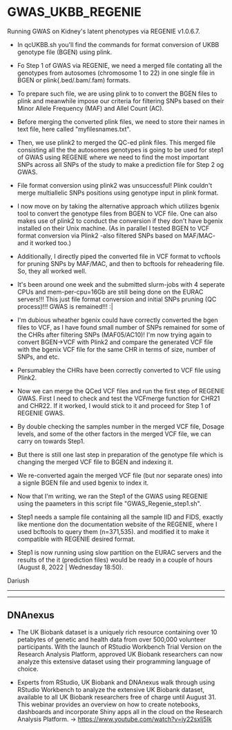# GWAS_UKBB_REGENIE
Running GWAS on Kidney's latent phenotypes via REGENIE v1.0.6.7.

- In qcUKBB.sh you'll find the commands for format conversion of UKBB genotype file (BGEN) using plink.

- Fo Step 1 of GWAS via REGENIE, we need a merged file contating all the genotypes from autosomes (chromosome 1 to 22) in one single file in BGEN or plink{.bed/.bam/.fam) formats. 

- To prepare such file, we are using plink to to convert the BGEN files to plink and meanwhile impose our criteria for filtering SNPs based on their Minor Allele Frequency (MAF) and Allel Count (AC).

- Before merging the converted plink files, we need to store their names in text file, here called "myfilesnames.txt".

- Then, we use plink2 to merged the QC-ed plink files. This merged file consisting all the the autosomes genotypes is going to be used for step1 of GWAS using REGENIE where we need to find the most important SNPs across all SNPs of the study to make a prediction file for Step 2 og GWAS.

- File format conversion using plink2 was unsuccessful! Plink couldn't merge multiallelic SNPs positions using genotype input in plink format. 

- I now move on by taking the alternative approach which utilizes bgenix tool to convert the genotype files from BGEN to VCF file. One can also makes use of plink2 to conduct the conversion if they don't have bgenix installed on their Unix machine. (As in parallel I tested BGEN to VCF format conversion via Plink2 -also filtered SNPs based on MAF/MAC- and it worked too.)

- Additionally, I directly piped the converted file in VCF format to vcftools for pruning SNPs by MAF/MAC, and then to bcftools for reheadering file. So, they all worked well.

- It's been around one week and the submitted slurm-jobs with 4 seperate CPUs and mem-per-cpu=16Gb are still being done on the EURAC servers!!! This just file format conversion and initial SNPs pruning (QC process)!!! GWAS is remained!!!  :|
- I'm dubious wheather bgenix could have correctly converted the bgen files to VCF, as I have found small number of SNPs remained for some of the CHRs after filtering SNPs (MAF05/AC10)! I'm now trying again to convert BGEN->VCF with Plink2 and compare the generated VCF file with the bgenix VCF file for the same CHR in terms of size, number of SNPs, and etc. 
- Persumabley the CHRs have been correctly converted to VCF file using Plink2.
- Now we can merge the QCed VCF files and run the first step of REGENIE GWAS. First I need to check and test the VCFmerge function for CHR21 and CHR22. If it worked, I would stick to it and proceed for Step 1 of REGENIE GWAS.

- By double checking the samples number in the merged VCF file, Dosage levels, and some of the other factors in the merged VCF file, we can carry on towards Step1.

- But there is still one last step in preparation of the genotype file which is changing the merged VCF file to BGEN and indexing it. 

- We re-converted again the merged VCF file (but nor separate ones) into a signle BGEN file and used bgenix to index it.

- Now that I'm writing, we ran the Step1 of the GWAS using REGENIE using the paameters in this script file "GWAS_Regenie_step1.sh".

- Step1 needs a sample file containing all the sample IID and FIDS, exactly like mentione don the documentation website of the REGENIE, where I used bcftools to query them (n=371,535). and modified it to make it compatible with REGENIE desired format.

- Step1 is now running using slow partition on the EURAC servers and the results of the it (prediction files) would be ready in a couple of hours (August 8, 2022 | Wednesday 18:50).

Dariush

______________________________________________________________________
______________________________________________________________________
## DNAnexus

- The UK Biobank dataset is a uniquely rich resource containing over 10 petabytes of genetic and health data from over 500,000 volunteer participants. With the launch of RStudio Workbench Trial Version on the Research Analysis Platform, approved UK Biobank researchers can now analyze this extensive dataset using their programming language of choice.

- Experts from RStudio, UK Biobank and DNAnexus walk through using RStudio Workbench to analyze the extensive UK Biobank dataset, available to all UK Biobank researchers free of charge until August 31. This webinar provides an overview on how to create notebooks, dashboards and incorporate Shiny apps all in the cloud on the Research Analysis Platform. -> https://www.youtube.com/watch?v=iy22sxlj5Ik